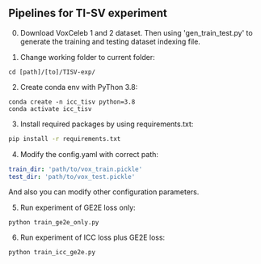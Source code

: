 ## Pipelines for TI-SV experiment

0. Download VoxCeleb 1 and 2 dataset. Then using 'gen_train_test.py' to generate the training and testing dataset indexing file.

1. Change working folder to current folder:

```
cd [path]/[to]/TISV-exp/
```

2. Create conda env with PyThon 3.8:

```
conda create -n icc_tisv python=3.8
conda activate icc_tisv
```

3. Install required packages by using requirements.txt:

```bash
pip install -r requirements.txt
```

4. Modify the config.yaml with correct path:

```yaml
train_dir: 'path/to/vox_train.pickle'
test_dir: 'path/to/vox_test.pickle'
```

And also you can modify other configuration parameters.

5. Run experiment of GE2E loss only:

```
python train_ge2e_only.py
```

6. Run experiment of ICC loss plus GE2E loss:

```
python train_icc_ge2e.py
```